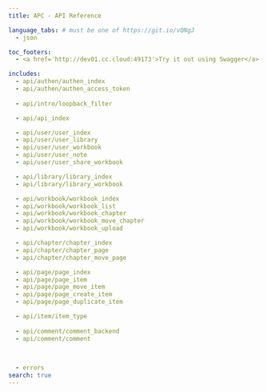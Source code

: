 ```yaml
---
title: APC - API Reference

language_tabs: # must be one of https://git.io/vQNgJ
  - json

toc_footers:
  - <a href='http://dev01.cc.cloud:49173'>Try it out using Swagger</a>

includes:
  - api/authen/authen_index
  - api/authen/authen_access_token
   
  - api/intro/loopback_filter

  - api/api_index

  - api/user/user_index
  - api/user/user_library
  - api/user/user_workbook
  - api/user/user_note
  - api/user/user_share_workbook

  - api/library/library_index
  - api/library/library_workbook

  - api/workbook/workbook_index
  - api/workbook/workbook_list
  - api/workbook/workbook_chapter
  - api/workbook/workbook_move_chapter
  - api/workbook/workbook_upload

  - api/chapter/chapter_index
  - api/chapter/chapter_page
  - api/chapter/chapter_move_page

  - api/page/page_index
  - api/page/page_item
  - api/page/page_move_item
  - api/page/page_create_item
  - api/page/page_duplicate_item

  - api/item/item_type
  
  - api/comment/comment_backend
  - api/comment/comment

  
  
  - errors
search: true
---
```

